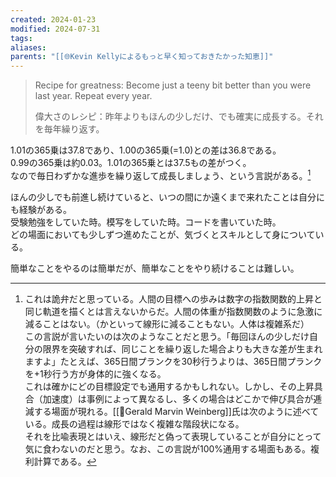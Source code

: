```yaml
---
created: 2024-01-23
modified: 2024-07-31
tags: 
aliases: 
parents: "[[🌐Kevin Kellyによるもっと早く知っておきたかった知恵]]"
---
```

> Recipe for greatness: Become just a teeny bit better than you were last year. Repeat every year.
> 
> 偉大さのレシピ：昨年よりもほんの少しだけ、でも確実に成長する。それを毎年繰り返す。

1.01の365乗は37.8であり、1.00の365乗(=1.0)との差は36.8である。  
0.99の365乗は約0.03。1.01の365乗とは37.5もの差がつく。  
なので毎日わずかな進歩を繰り返して成長しましょう、という言説がある。[^なぜ詭弁と思うのか]

ほんの少しでも前進し続けていると、いつの間にか遠くまで来れたことは自分にも経験がある。  
受験勉強をしていた時。模写をしていた時。コードを書いていた時。  
どの場面においても少しずつ進めたことが、気づくとスキルとして身についている。

簡単なことをやるのは簡単だが、簡単なことをやり続けることは難しい。

[^なぜ詭弁と思うのか]: これは詭弁だと思っている。人間の目標への歩みは数字の指数関数的上昇と同じ軌道を描くとは言えないからだ。人間の体重が指数関数のように急激に減ることはない。（かといって線形に減ることもない。人体は複雑系だ）  
	この言説が言いたいのは次のようなことだと思う。「毎回ほんの少しだけ自分の限界を突破すれば、同じことを繰り返した場合よりも大きな差が生まれますよ」たとえば、365日間プランクを30秒行うよりは、365日間プランクを+1秒行う方が身体的に強くなる。  
	これは確かにどの目標設定でも通用するかもしれない。しかし、その上昇具合（加速度）は事例によって異なるし、多くの場合はどこかで伸び具合が逓減する場面が現れる。[[👤Gerald Marvin Weinberg]]氏は次のように述べている。成長の過程は線形ではなく複雑な階段状になる。  
	それを比喩表現とはいえ、線形だと偽って表現していることが自分にとって気に食わないのだと思う。なお、この言説が100%通用する場面もある。複利計算である。